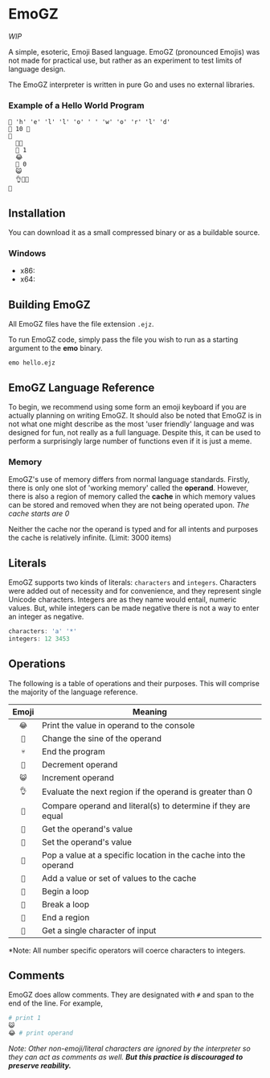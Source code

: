 # EmoGZ
*WIP*

A simple, esoteric, Emoji Based language.  EmoGZ (pronounced Emojis) was not made for practical use, but rather as an experiment to test limits of language design.

The EmoGZ interpreter is written in pure Go and uses no external libraries. 

### Example of a Hello World Program
```
💎 'h' 'e' 'l' 'l' 'o' ' ' 'w' 'o' 'r' 'l' 'd'
💯 10 🔫
🍊
  💎👀
  🍦 1
  😂
  🍦 0
  😺
  👌🍌🏁
🏁
```

## Installation

You can download it as a small compressed binary or as a buildable source.

### Windows
 - x86:
 - x64:

## Building EmoGZ

All EmoGZ files have the file extension `.ejz`.

To run EmoGZ code, simply pass the file you wish to run as a starting argument
to the **emo** binary.

```
emo hello.ejz
```

## EmoGZ Language Reference

To begin, we recommend using some form an emoji keyboard if you are actually
planning on writing EmoGZ.  It should also be noted that
EmoGZ is in not what one might describe as the most 'user friendly' language and
was designed for fun, not really as a full language.  Despite this, it
can be used to perform a surprisingly large number of functions even if it is
just a meme.

### Memory

EmoGZ's use of memory differs from normal language standards.  Firstly, there is only one
slot of 'working memory' called the **operand**.  However, there is also a region of
memory called the **cache** in which memory values can be stored and removed when they are not being operated upon.  *The cache starts are 0*

Neither the cache nor the operand is typed and for all intents and purposes the cache is
relatively infinite. (Limit: 3000 items)

## Literals

EmoGZ supports two kinds of literals: `characters` and `integers`.  Characters
were added out of necessity and for convenience, and they represent single
Unicode characters.  Integers are as they name would entail, numeric values.
But, while integers can be made negative there is not a way to enter an integer
as negative.

```c
characters: 'a' '*'
integers: 12 3453
```

## Operations

The following is a table of operations and their purposes.  This will
comprise the majority of the language reference.

| Emoji | Meaning |
| :---: | ------- |
| `😂` | Print the value in operand to the console |
| `🔫` | Change the sine of the operand |
| `💀`  | End the program |
| `💩` | Decrement operand |
| `😺` | Increment operand |
| `👌` | Evaluate the next region if the operand is greater than 0 |
| `💙` | Compare operand and literal(s) to determine if they are equal |
| `👀` | Get the operand's value |
| `💯` | Set the operand's value |
| `🍦` | Pop a value at a specific location in the cache into the operand |
| `💎` | Add a value or set of values to the cache |
| `🍊` | Begin a loop |
| `🍌` | Break a loop |
| `🏁` | End a region |
| `👑` | Get a single character of input |

*Note: All number specific operators will coerce characters to integers.

## Comments
EmoGZ does allow comments.  They are designated with `#` and span to the end of the line.  For example,
``` python
# print 1
😺
😂 # print operand
```

*Note: Other non-emoji/literal characters are ignored by the interpreter so they can act as comments as well. **But this practice
is discouraged to preserve reability.***
